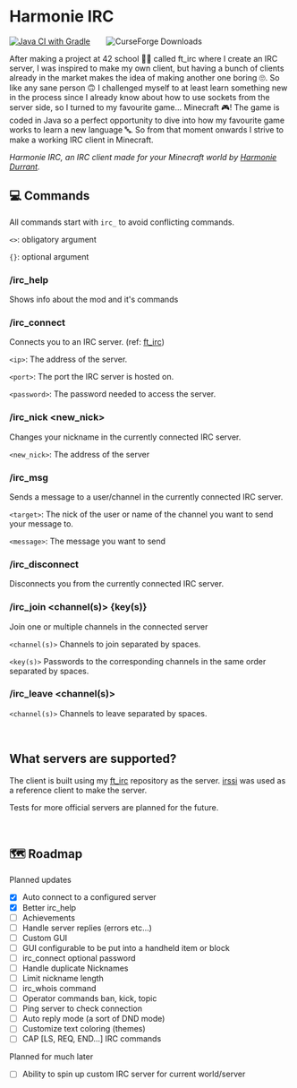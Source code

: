 # Harmonie IRC


[![Java CI with Gradle](https://github.com/harmonie-durrant/harmonie-irc/actions/workflows/gradle.yml/badge.svg)](https://github.com/harmonie-durrant/harmonie-irc/actions/workflows/gradle.yml)
<img src="https://cf.way2muchnoise.eu/harmonie-irc.svg" alt="CurseForge Downloads" style="margin-left: 25px;">

After making a project at 42 school 👩‍🎓 called ft_irc where I create an IRC server, I was inspired to make my own client, but having a bunch of clients already in the market makes the idea of making another one boring 🙄.
So like any sane person 🙃 I challenged myself to at least learn something new in the process since I already know about how to use sockets from the server side, so I turned to my favourite game... Minecraft 🎮!
The game is coded in Java so a perfect opportunity to dive into how my favourite game works to learn a new language 🔤.
So from that moment onwards I strive to make a working IRC client in Minecraft.

*Harmonie IRC, an IRC client made for your Minecraft world by [Harmonie Durrant](https://github.com/harmonie-durrant).*

## 💻 Commands

All commands start with `irc_` to avoid conflicting commands.

`<>`: obligatory argument

`{}`: optional argument


### /irc_help

Shows info about the mod and it's commands

### /irc_connect <ip> <port> <password>

Connects you to an IRC server. (ref: [ft_irc](https://github.com/harmonie-durrant/ft_irc))

`<ip>`: The address of the server.

`<port>`: The port the IRC server is hosted on.

`<password>`: The password needed to access the server.

### /irc_nick <new_nick>

Changes your nickname in the currently connected IRC server.

`<new_nick>`: The address of the server

### /irc_msg <target> <message>

Sends a message to a user/channel in the currently connected IRC server.

`<target>`: The nick of the user or name of the channel you want to send your message to.

`<message>`: The message you want to send

### /irc_disconnect

Disconnects you from the currently connected IRC server.

### /irc_join <channel(s)> {key(s)}

Join one or multiple channels in the connected server

`<channel(s)>` Channels to join separated by spaces.

`<key(s)>` Passwords to the corresponding channels in the same order separated by spaces.

### /irc_leave <channel(s)>

`<channel(s)>` Channels to leave separated by spaces.

<br>

## What servers are supported?

The client is built using my [ft_irc](https://github.com/harmonie-durrant/ft_irc) repository as the server. [irssi](https://irssi.org) was used as a reference client to make the server.

Tests for more official servers are planned for the future.

<br>

## 🗺️ Roadmap

Planned updates
- [x] Auto connect to a configured server
- [x] Better irc_help
- [ ] Achievements
- [ ] Handle server replies (errors etc...)
- [ ] Custom GUI
- [ ] GUI configurable to be put into a handheld item or block
- [ ] irc_connect optional password
- [ ] Handle duplicate Nicknames
- [ ] Limit nickname length
- [ ] irc_whois command
- [ ] Operator commands ban, kick, topic
- [ ] Ping server to check connection
- [ ] Auto reply mode (a sort of DND mode)
- [ ] Customize text coloring (themes)
- [ ] CAP [LS, REQ, END...] IRC commands

Planned for much later
- [ ] Ability to spin up custom IRC server for current world/server
